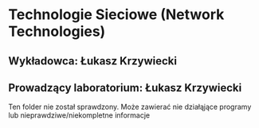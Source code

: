 # Technologie Sieciowe (Network Technologies)
## Wykładowca: Łukasz Krzywiecki
## Prowadzący laboratorium: Łukasz Krzywiecki
Ten folder nie został sprawdzony. Może zawierać nie działąjące programy lub nieprawdziwe/niekompletne informacje
